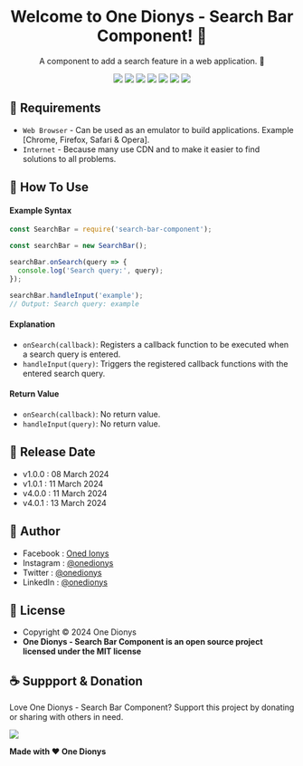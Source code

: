 <h1 align="center">Welcome to One Dionys - Search Bar Component! 👋 </h1>

<p align="center">A component to add a search feature in a web application. 💖 </p>

<p align="center">
<img src="https://img.shields.io/github/contributors/onedionys/onedionys-search-bar-component?style=flat-square">
<img src="https://img.shields.io/github/issues/onedionys/onedionys-search-bar-component?style=flat-square">
<img src="https://img.shields.io/github/stars/onedionys/onedionys-search-bar-component?style=flat-square"> 
<img src="https://img.shields.io/github/forks/onedionys/onedionys-search-bar-component?style=flat-square">
<img src="https://img.shields.io/github/last-commit/onedionys/onedionys-search-bar-component.svg?style=flat-square">
<img src="https://img.shields.io/github/languages/code-size/onedionys/onedionys-search-bar-component?style=flat-square">
<img src="https://img.shields.io/github/license/onedionys/onedionys-search-bar-component?style=flat-square">
</p>

## 💾 Requirements

* `Web Browser` - Can be used as an emulator to build applications. Example [Chrome, Firefox, Safari & Opera].
* `Internet` - Because many use CDN and to make it easier to find solutions to all problems.

## 🎯 How To Use

#### Example Syntax

```javascript
const SearchBar = require('search-bar-component');

const searchBar = new SearchBar();

searchBar.onSearch(query => {
  console.log('Search query:', query);
});

searchBar.handleInput('example');
// Output: Search query: example
```

#### Explanation

* `onSearch(callback)`: Registers a callback function to be executed when a search query is entered.
* `handleInput(query)`: Triggers the registered callback functions with the entered search query.

#### Return Value

* `onSearch(callback)`: No return value.
* `handleInput(query)`: No return value.

## 📆 Release Date

* v1.0.0 : 08 March 2024
* v1.0.1 : 11 March 2024
* v4.0.0 : 11 March 2024
* v4.0.1 : 13 March 2024

## 🧑 Author

* Facebook : <a href="https://www.facebook.com/theonedionys"> Oned Ionys</a>
* Instagram : <a href="https://www.instagram.com/onedionys/"> @onedionys</a>
* Twitter : <a href="https://twitter.com/onedionys"> @onedionys</a>
* LinkedIn :  <a href="https://www.linkedin.com/in/onedionys/"> @onedionys</a>

## 📝 License

* Copyright © 2024 One Dionys
* **One Dionys - Search Bar Component is an open source project licensed under the MIT license**

## ☕️ Suppport & Donation

Love One Dionys - Search Bar Component? Support this project by donating or sharing with others in need.

<a href="https://www.buymeacoffee.com/onedionys"><img src="https://img.shields.io/badge/Buy_Me_A_Coffee-FFDD00?style=for-the-badge&logo=buy-me-a-coffee&logoColor=black"/> </a>

**Made with ❤️ One Dionys**
